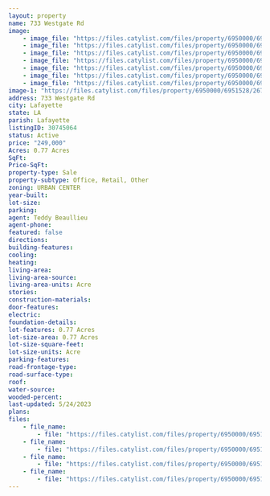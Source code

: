 ```yaml
---
layout: property
name: 733 Westgate Rd
image:
    - image_file: "https://files.catylist.com/files/property/6950000/6951528/26707166_2021_05_27_16.52.35.jpg"
    - image_file: "https://files.catylist.com/files/property/6950000/6951528/26707169_2021_05_27_16.52.56.jpg"
    - image_file: "https://files.catylist.com/files/property/6950000/6951528/26707171_2021_05_27_16.54.22.jpg"
    - image_file: "https://files.catylist.com/files/property/6950000/6951528/26707173_2021_05_27_16.55.03_HDR.jpg"
    - image_file: "https://files.catylist.com/files/property/6950000/6951528/26707175_2021_05_27_16.55.34.jpg"
    - image_file: "https://files.catylist.com/files/property/6950000/6951528/26707177_2021_05_27_16.57.04.jpg"
    - image_file: "https://files.catylist.com/files/property/6950000/6951528/27934261_Google_Map___733_Westgate_Rd___Teddy.png"
image-1: "https://files.catylist.com/files/property/6950000/6951528/26707160_Google_Earth_Overlay.jpg"
address: 733 Westgate Rd
city: Lafayette
state: LA
parish: Lafayette
listingID: 30745064
status: Active
price: "249,000"
Acres: 0.77 Acres
SqFt:
Price-SqFt:
property-type: Sale
property-subtype: Office, Retail, Other
zoning: URBAN CENTER
year-built:
lot-size:
parking:
agent: Teddy Beaullieu
agent-phone:
featured: false
directions:
building-features:
cooling:
heating:
living-area:
living-area-source:
living-area-units: Acre
stories:
construction-materials:
door-features:
electric:
foundation-details:
lot-features: 0.77 Acres
lot-size-area: 0.77 Acres
lot-size-square-feet:
lot-size-units: Acre
parking-features:
road-frontage-type:
road-surface-type:
roof:
water-source:
wooded-percent:
last-updated: 5/24/2023
plans:
files:
    - file_name: 
        - file: "https://files.catylist.com/files/property/6950000/6951528/raw_26707179_Master_Plan.pdf"
    - file_name: 
        - file: "https://files.catylist.com/files/property/6950000/6951528/raw_26707181_Berchman_Commercial_Lot_Exhibit.pdf"
    - file_name: 
        - file: "https://files.catylist.com/files/property/6950000/6951528/raw_26707183_Preliminary_Plat___Phase_1.pdf"
    - file_name: 
        - file: "https://files.catylist.com/files/property/6950000/6951528/raw_27933894_Flyer___733_Westgate_Rd___Teddy.pdf"
---
```


